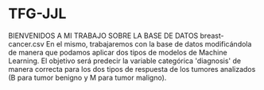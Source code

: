 # TFG-JJL

BIENVENIDOS A MI TRABAJO SOBRE LA BASE DE DATOS breast-cancer.csv
En el mismo, trabajaremos con la base de datos modificándola de manera que podamos aplicar dos tipos de modelos de Machine Learning. El objetivo
será predecir la variable categórica 'diagnosis' de manera correcta para los dos tipos de respuesta de los tumores analizados (B para tumor benigno 
y M para tumor maligno).

